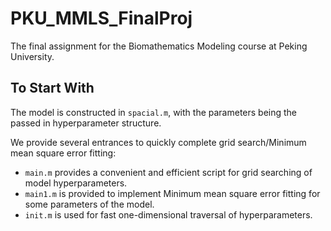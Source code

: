 # PKU_MMLS_FinalProj
 The final assignment for the Biomathematics Modeling course at Peking University.

## To Start With

The model is constructed in `spacial.m`, with the parameters being the passed in hyperparameter structure. 

We provide several entrances to quickly complete grid search/Minimum mean square error fitting:

* `main.m` provides a convenient and efficient script for grid searching of model hyperparameters.
* `main1.m` is provided to implement Minimum mean square error fitting for some parameters of the model.
* `init.m` is used for fast one-dimensional traversal of hyperparameters.

